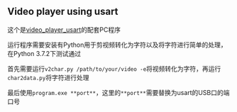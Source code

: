 ## Video player using usart

这个是[video_player_usart](https://github.com/zeyugao/atmega8a/tree/master/video_player_usart)的配套PC程序

运行程序需要安装有Python用于剪视频转化为字符以及将字符进行简单的处理，在Python 3.7.2下测试通过

首先需要运行```v2char.py /path/to/your/video -e```将视频转化为字符，再运行```char2data.py```将字符进行处理

最后使用```program.exe **port**```，这里的```**port**```需要替换为usart的USB口的端口号